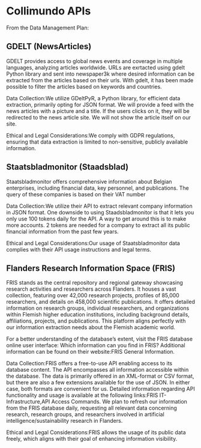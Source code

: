 # Collimundo APIs


From the Data Management Plan:

## GDELT (NewsArticles)

GDELT provides access to global news events and coverage in multiple languages, analyzing articles worldwide. URLs are exrtacted using gdelt Python library and sent into newspaper3k where desired information can be extracted from the articles based on their urls. With gdelt, it has been made possible to filter the articles based on keywords and countries.

Data Collection:We utilize GDeltPyR, a Python library, for efficient data extraction, primarily opting for JSON format. We will provide a feed with the news articles with a picture and a title. If the users clicks on it, they will be redirected to the news article site. We will not show the article itself on our site.

Ethical and Legal Considerations:We comply with GDPR regulations, ensuring that data extraction is limited to non-sensitive, publicly available information.


## Staatsbladmonitor (Staadsblad)

Staatsbladmonitor offers comprehensive information about Belgian enterprises, including financial data, key personnel, and publications. The query of these companies is based on their VAT number

Data Collection:We utilize their API to extract relevant company information in JSON format. One downside to using Staadsbladmonitor is that it lets you only use 100 tokens daily for the API. A way to get around this is to make more accounts. 2 tokens are needed for a company to extract all its public financial information from the past few years.

Ethical and Legal Considerations:Our usage of Staatsbladmonitor data complies with their API usage instructions and legal terms.

## Flanders Research Information Space (FRIS)

FRIS stands as the central repository and regional gateway showcasing research activities and researchers across Flanders. It houses a vast collection, featuring over 42,000 research projects, profiles of 85,000 researchers, and details on 458,000 scientific publications. It offers detailed information on research groups, individual researchers, and organizations within Flemish higher education institutions, including background details, affiliations, projects, and publications. This platform aligns perfectly with our information extraction needs about the Flemish academic world.

For a better understanding of the database’s extent, visit the FRIS database online user interface: Which information can you find in FRIS? Additional information can be found on their website:FRIS General Information.

Data Collection:FRIS offers a free-to-use API enabling access to its database content. The API encompasses all information accessible within the database. The data is primarily offered in an XML-format or CSV format, but there are also a few extensions available for the use of JSON. In either case, both formats are convenient for us. Detailed information regarding API functionality and usage is available at the following links:FRIS IT-Infrastructure,API Access Commands. We plan to refresh our information from the FRIS database daily, requesting all relevant data concerning research, research groups, and researchers involved in artificial intelligence/sustainability research in Flanders.

Ethical and Legal Considerations:FRIS allows the usage of its public data freely, which aligns with their goal of enhancing information visibility.
